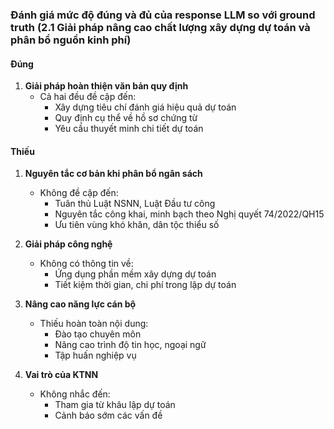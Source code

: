 ### Đánh giá mức độ đúng và đủ của response LLM so với ground truth (2.1 Giải pháp nâng cao chất lượng xây dựng dự toán và phân bổ nguồn kinh phí)

#### **Đúng**  
1. **Giải pháp hoàn thiện văn bản quy định**  
   - Cả hai đều đề cập đến:
     - Xây dựng tiêu chí đánh giá hiệu quả dự toán
     - Quy định cụ thể về hồ sơ chứng từ
     - Yêu cầu thuyết minh chi tiết dự toán

#### **Thiếu**  
1. **Nguyên tắc cơ bản khi phân bổ ngân sách**  
   - Không đề cập đến:
     - Tuân thủ Luật NSNN, Luật Đầu tư công
     - Nguyên tắc công khai, minh bạch theo Nghị quyết 74/2022/QH15
     - Ưu tiên vùng khó khăn, dân tộc thiểu số

2. **Giải pháp công nghệ**  
   - Không có thông tin về:
     - Ứng dụng phần mềm xây dựng dự toán
     - Tiết kiệm thời gian, chi phí trong lập dự toán

3. **Nâng cao năng lực cán bộ**  
   - Thiếu hoàn toàn nội dung:
     - Đào tạo chuyên môn
     - Nâng cao trình độ tin học, ngoại ngữ
     - Tập huấn nghiệp vụ

4. **Vai trò của KTNN**  
   - Không nhắc đến:
     - Tham gia từ khâu lập dự toán
     - Cảnh báo sớm các vấn đề